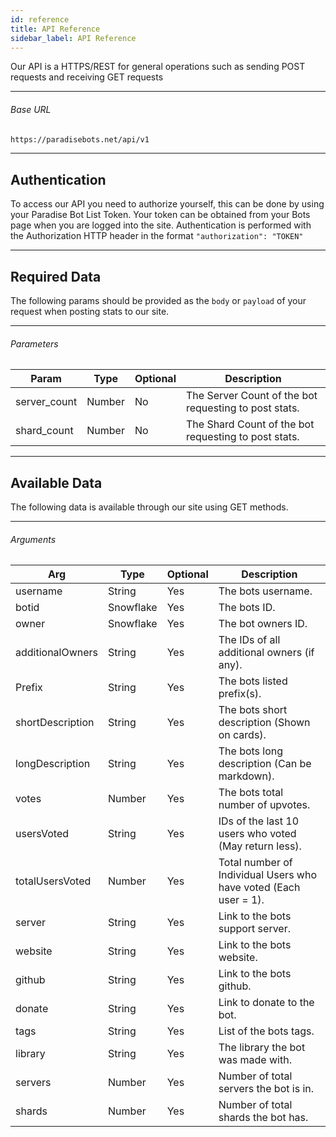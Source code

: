 ```yaml
---
id: reference
title: API Reference
sidebar_label: API Reference
---
```


Our API is a HTTPS/REST for general operations such as sending POST requests and receiving GET requests

---

###### Base URL

```markdown
https://paradisebots.net/api/v1
```

---

## Authentication
To access our API you need to authorize yourself, this can be done by using your Paradise Bot List Token. Your token can be obtained from your Bots page when you are logged into the site. 
Authentication is performed with the Authorization HTTP header in the format `"authorization": "TOKEN"`

---

## Required Data
The following params should be provided as the `body` or `payload` of your request when posting stats to our site.

---

###### Parameters
Param | Type | Optional | Description
|----------|----------|----------|----------|
server_count | Number | No | The Server Count of the bot requesting to post stats.
shard_count | Number | No | The Shard Count of the bot requesting to post stats.

---

## Available Data
The following data is available through our site using GET methods.

---

###### Arguments
Arg | Type | Optional | Description
|----------|----------|----------|----------|
username | String | Yes | The bots username.
botid | Snowflake | Yes | The bots ID.
owner | Snowflake | Yes | The bot owners ID.
additionalOwners | String | Yes | The IDs of all additional owners (if any).
Prefix | String | Yes | The bots listed prefix(s).
shortDescription | String | Yes | The bots short description (Shown on cards).
longDescription | String | Yes | The bots long description (Can be markdown).
votes | Number | Yes | The bots total number of upvotes.
usersVoted | String | Yes |IDs of the last 10 users who voted (May return less).
totalUsersVoted | Number | Yes | Total number of Individual Users who have voted (Each user = 1).
server | String | Yes | Link to the bots support server.
website | String | Yes | Link to the bots website.
github | String | Yes | Link to the bots github.
donate | String | Yes | Link to donate to the bot.
tags | String | Yes | List of the bots tags.
library | String | Yes | The library the bot was made with.
servers | Number | Yes | Number of total servers the bot is in.
shards | Number | Yes | Number of total shards the bot has.
